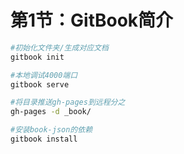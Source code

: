 # 第1节：GitBook简介

```bash
#初始化文件夹/生成对应文档
gitbook init

#本地调试4000端口
gitbook serve

#将目录推送gh-pages到远程分之
gh-pages -d _book/

#安装book-json的依赖
gitbook install

```